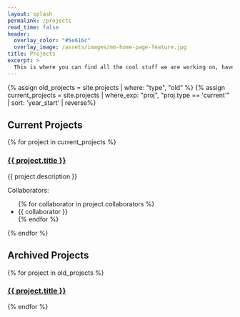 ```yaml
---
layout: splash
permalink: /projects
read_time: false
header:
  overlay_color: "#5e616c"
  overlay_image: /assets/images/mm-home-page-feature.jpg
title: Projects
excerpt: >
  This is where you can find all the cool stuff we are working on, have worked on and will hopefully be working on!   
---
```

{% assign old_projects = site.projects | where: "type", "old" %}
{% assign current_projects = site.projects | where_exp: "proj", "proj.type == 'current'" | sort: 'year_start' | reverse%}


<h2>Current Projects</h2>

{% for project in current_projects %}
  <h3>
    <a href="{{ project.url }}">
      {{ project.title }}
    </a>
  </h3>
  {{ project.description }}
  
  Collaborators:
  <ul>
  {% for collaborator in project.collaborators %}
    <li>{{ collaborator }}</li>
  {% endfor %}
  </ul>
{% endfor %}

<h2>Archived Projects</h2>

{% for project in old_projects %}
  <h3>
    <a href="{{ project.url }}">
      {{ project.title }}
    </a>
  </h3>
{% endfor %}
